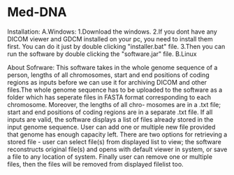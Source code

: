 # Med-DNA
Installation:
A.Windows:
  1.Download the windows.
  2.If you dont have any DICOM viewer and GDCM installed on your pc, you need to install them first.
    You can do it just by double clicking "installer.bat" file. 
  3.Then you can run the software by double
    clicking the "software.jar" file.
B.Linux

About Sofrware:
This software takes in the whole genome sequence of a person, lengths of all chromosomes, start
and end positions of coding regions as inputs before we can use it for archiving DICOM and
other files.The whole genome sequence has to be uploaded to the software as a folder which has seperate
files in FASTA format corresponding to each chromosome.  Moreover, the lengths of all chro-
mosomes are in a .txt file; start and end positions of coding regions are in a separate .txt file.
If all inputs are valid, the software displays a list of files already stored in the input genome
sequence.  User can add one or multiple new file provided that genome has enough capacity
left. There are two options for retrieving a stored file - user can select file(s) from displayed list
to view; the software reconstructs original file(s) and opens with default viewer in system, or
save a file to any location of system. Finally user can remove one or multiple files, then the files
will be removed from displayed filelist too.
